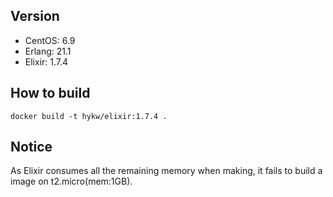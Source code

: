 ## Version
- CentOS: 6.9
- Erlang: 21.1
- Elixir: 1.7.4

## How to build

```
docker build -t hykw/elixir:1.7.4 .
```

## Notice

As Elixir consumes all the remaining memory when making, it fails to build a image on t2.micro(mem:1GB).
